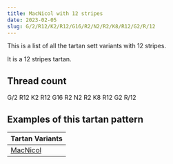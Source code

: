 ```yaml
---
title: MacNicol with 12 stripes
date: 2023-02-05
slug: G/2/R12/K2/R12/G16/R2/N2/R2/K8/R12/G2/R/12
---
```

This is a list of all the tartan sett variants with 12 stripes.

It is a 12 stripes tartan.


## Thread count
G/2 R12 K2 R12 G16 R2 N2 R2 K8 R12 G2 R/12

## Examples of this tartan pattern

| Tartan Variants |
|---------------|
| [MacNicol](/variants/g/2/r12/k2/r12/g16/r2/n2/r2/k8/r12/g2/r/12-g004c00-k000000-nd0d0d0-rc80000)||
